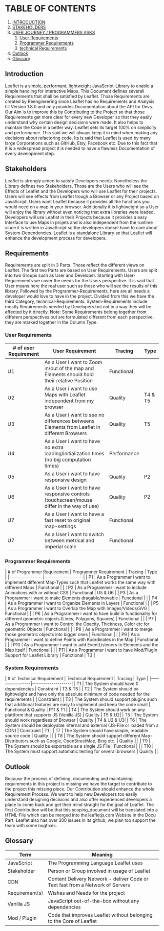 
# TABLE OF CONTENTS

1. [INTRODUCTION](#introduction)
2. [STAKEHOLDERS](#stakeholders)
3. [USER JOURNEY / PROGRAMMERS ASKS](#Requirements)
   1. [User Requirements](#user-requirements)
   2. [Programmer Requirements](#programmer-requirements)
   3. [technical Requirements](#technical-requirements)
4. [Outlook](#outlook)
5. [Glossary](#glossary)

## Introduction

Leaflet is  a simple, performant, lightweight JavaScript-Library to enable a simple handling 
for interactive Maps. This Document defines severall Requirements that shall be satisfied by Leaflet. 
Those Requirements are created by Reengineering since Leaflet has no Requirements and Analysis till Version 1.8.0 and only 
provides Documentation about the API for Devs. Our Aim is to improve this by Contributing to the Project so that those Requirements get more clear for every new
Developer so that they easily understand why certain design decisions were made. It also helps to maintain the Code in a better way.
Leaflet sets its target 100% on simplicity and performance. This said we will always keep it in mind when making any decisions about refactoring code.
Its is said that Leaflet is used by many large Corporations such as GitHub, Etsy, Facebook etc. Due to this fact that it is a widespread project it is needed to have 
a flawless Documentation of every development step.

## Stakeholders

Leaflet is strongly aimed to satisfy Developers needs. Nonetheless the Library defines two Stakeholders. Those are the Users who will see the Effects of Leaflet and the Developers who will
use Leaflet for their projects. Users will see effects from Leaflet trough a Browser or any Project based on JavaScript. Users want Leaflet because it provides all the functions you would need on a map in your browser. Additionally it is lightweight so a User will enjoy the library without even noticing that extra libraries were loaded.
Developers will use Leaflet in their Projects because it provides a easy Interface to use Maps in projets and is also independent from the runtime since it is written in JavaScript so the developers doesnt have to care about System-Dependencies. Leaflet is a standalone Library so that Leaflet will enhance the development process for developers.


## Requirements

Requirements are split in 3 Parts. Those reflect the different views on Leaflet. 
The first two Parts are based on User Requirements. Users are split into two Groups such as User and Developer.
Starting with User-Requirements we cover the needs for the Users perspective. It is said that User means here the real user
such as those who will see the results of this library. Followed by the Programmer-Requirements, here are all needs a developer would love to have in the project. Divided from this we have the third Category, technical-Requirements. 
System-Requirements include mostly Requirements needed by Developers but not in a way they will be affected by it directly. 
Note: Some Requirements belong together from different perspectives but are formulated different from each perspective, they are marked together in the Column Type.

### User Requirements
<!-- markdownlint-disable-->
| # of user Requirement | User Requirement | Tracing | Type |
|-----------------|--------------------|--------------------|--------------------|
| U1 | As a User i want to Zoom in/out of the map and Elements should hold their relative Position | Functional  |  |
| U2 | As a User i want to use Maps with Leaflet independent from my browser | Quality  | T4 & T5 |
| U3 | As a User i want to see no differences betweens Elements from Leaflet in different Browsers | Quality  | T5 |
| U4 | As a User i want to have no extra loading/initialization times (no big computation times) | Performance  | |
| U5 | As a User i want to have responsive design | Quality | P2 |
| U6 | As a User i want to have responsive controls (touchscreen/mouse differ in the way of use) | Quality | P2 |
| U7 | As a User i want to have a fast reset to original map-settings | Functional | |
| U7 | As a User i want to switch between metrical and imperial scale | Functional | |

<!-- markdownlint-enable-->
### Programmer Requirements
<!-- markdownlint-disable-->
| # of Programmer Requirement | Programmer Requirement | Tracing | Type | 
|-----------------|--------------------|
| P1 | As a Programmer i want to implement different Map-Types such that Leaflet works the same way with different Maps | Functional | |
| P2 | As a Programmer i want to include Animations with or without CSS | Functional | U5 & U6 |
| P3 | As a Programmer i want to make Elements dragable/movable | Functional | |
| P4 | As a Programmer i want to Organize Elements in Layers | Functional | |
| P5 | As a Programmer i want to Overlap the Map with Images/Videos/SVG | Functional | |
| P6 | As a Programmer i want to have build in functionality for different geometric objects (Lines, Polygons, Squares) | Functional | |
| P7 | As a Programmer i want to Control the Opacity, Thickness, Color etc for geometric Objects | Functional | |
| P8 | As a Programmer i want to merge those geometric objects into bigger ones | Functional | |
| P9 | As a Programmer i want to define Points with Koordinates in the Map | Functional | |
| P10 | As a Programmer i want to add EventListeners to Elements and the Map itself | Functional | |
| P11 | As a Programmer i want to have Mod/Plugin Support for Leaflet Library | Functional | T3 |
<!-- markdownlint-enable-->
### System Requirements
<!-- markdownlint-disable-->
| # of Technical Requirement | Technical Requirement | Tracing | Type |
|-----------------|--------------------|
| T1 | The System should have 0 dependencies | Constraint | T3 & T6 |
| T2 | The System should be lightweight and have only the absolute minimum of code needed for the requirements | | Constraint |
| T3 | The System should support plugins such that additional features are easy to implement and keep the code small | Functional & Quality | P11 & T1 |
| T4 | The System should work on any plattform that supports JS (Vanilla JS) | Quality | T5 & U2|
| T5 | The System should work regardless of Browser | Quality | T4 & U2 & U3|
| T6 | The System should be deployable internal and external (JS-File or loaded from a CDN) | Constraint | T1 |
| T7 | The System should have simple, readable source code | Quality | |
| T8 | The System should support different Map-Distributors such as Google, OpenStreetMap, Bing etc. | Quality | |
| T9 | The System should be exportable as a single JS File | Functional | |
| T10 | The System must support automatic testing for several browsers | Quality | |

<!-- markdownlint-enable-->
## Outlook
<!-- markdownlint-disable-->

Because the process of defining, documenting and maintaining requirements in this project is missing we have the target to contribute to the project this missing piece. Our Contribution should enhance the whole Requirement Process. We want to help new Developers too easily understand designing decisions and also offer experienced developers a place to come back and get their mind straight for the goal of Leaflet. The first Contribution will be that this scoping_document will be translated into a HTML-File which can be merged into the leafletjs.com Website in the Docu Part.
Leaflet also has over 300 issues in its github, we plan too support the team with some bugfixes. 

<!-- markdownlint-enable-->
## Glossary
<!-- markdownlint-disable-->
| Term | Meaning | 
|-----------------|--------------------|
| JavaScript | The Programming Language Leaflet uses |
| Stakeholder | Person or Group involved in usage of Leaflet |
| CDN | Content Delivery Network - deliver Code or Text fast from a Network of Servers |
| Requirement(s) | Wishes and Needs for the project |
| Vanilla JS | JavaScript out-of-the-box without any dependencies |
| Mod / Plugin | Code that improves Leaflet without belonging to the Core of Leaflet |
